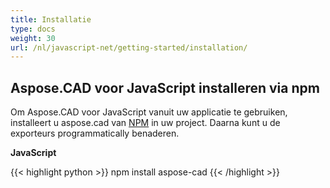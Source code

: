```yaml
---
title: Installatie
type: docs
weight: 30
url: /nl/javascript-net/getting-started/installation/
---
```


## **Aspose.CAD voor JavaScript installeren via npm**

Om Aspose.CAD voor JavaScript vanuit uw applicatie te gebruiken, installeert u aspose.cad van [NPM](https://www.npmjs.com/@aspose-cad/) in uw project. Daarna kunt u de exporteurs programmatically benaderen.

**JavaScript**

{{< highlight python >}}
npm install aspose-cad
{{< /highlight >}}
